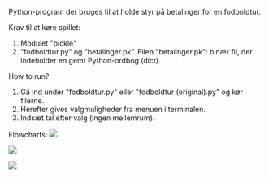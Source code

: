 Python-program der bruges til at holde styr på betalinger for en fodboldtur.

Krav til at køre spillet:
1) Modulet "pickle"
2) ”fodboldtur.py” og ”betalinger.pk”. Filen "betalinger.pk": binær fil, der indeholder en gemt Python-ordbog (dict). 

How to run?
1) Gå ind under "fodboldtur.py" eller "fodboldtur (original).py" og kør filerne.
2) Herefter gives valgmuligheder fra menuen i terminalen.
3) Indsæt tal efter valg (ingen mellemrum).

Flowcharts:
![](img/Flowchart%201.png)

![](img/Flowchart%202.png)

![](img/Flowchart%203.png)



